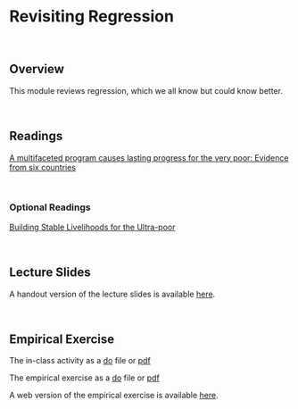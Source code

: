 # Revisiting Regression

<br>

## Overview

This module reviews regression, which we all know but could know better.

<br>

## Readings

[A multifaceted program causes lasting progress for the very poor: Evidence from six countries](https://www.science.org/doi/abs/10.1126/science.1260799)  

<br>

### Optional Readings

[Building Stable Livelihoods for the Ultra-poor](https://poverty-action.org/sites/default/files/publications/building-stable-livelihoods-ultra-poor.pdf)

<br>

## Lecture Slides

A handout version of the lecture slides is available [here]().

<br>

## Empirical Exercise

The in-class activity as a [do](https://github.com/pjakiela/ECON523/tree/gh-pages/exercises/in-class2.do) file or [pdf](https://github.com/pjakiela/ECON523/tree/gh-pages/exercises/ECON-523-E2-in-class.pdf)

The empirical exercise as a [do](https://github.com/pjakiela/ECON523/tree/gh-pages/exercises/E2-questions.do) file or [pdf](https://github.com/pjakiela/ECON523/tree/gh-pages/exercises/ECON-523-E2-questions.pdf)

A web version of the empirical exercise is available [here](https://pjakiela.github.io/ECON523/exercises/E2-regression.html).
